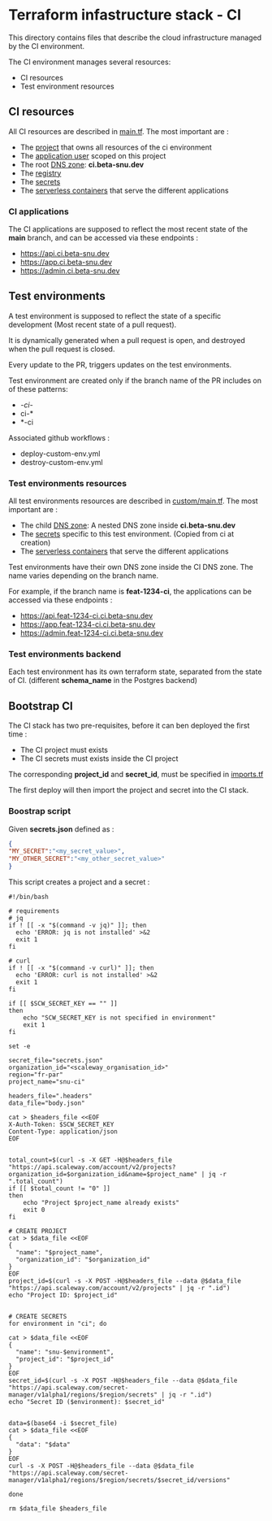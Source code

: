 # Terraform infastructure stack - CI

This directory contains files that describe the cloud infrastructure managed by the CI environment.

The CI environment manages several resources:

- CI resources
- Test environment resources

## CI resources

All CI resources are described in [main.tf](main.tf). The most important are :

- The [project](https://www.scaleway.com/en/docs/identity-and-access-management/iam/concepts/#project) that owns all resources of the ci environment
- The [application user](https://www.scaleway.com/en/docs/identity-and-access-management/iam/concepts/#application) scoped on this project
- The root [DNS zone](https://www.scaleway.com/en/docs/network/domains-and-dns/concepts/#dns-zone): **ci.beta-snu.dev**
- The [registry](https://www.scaleway.com/en/docs/containers/container-registry/concepts/#container-registry)
- The [secrets](https://www.scaleway.com/en/docs/identity-and-access-management/secret-manager/concepts/)
- The [serverless containers](https://www.scaleway.com/en/docs/serverless/containers/concepts/#container) that serve the different applications

### CI applications

The CI applications are supposed to reflect the most recent state of the **main** branch, and can be accessed via these endpoints :

- https://api.ci.beta-snu.dev
- https://app.ci.beta-snu.dev
- https://admin.ci.beta-snu.dev


## Test environments

A test environment is supposed to reflect the state of a specific development (Most recent state of a pull request).

It is dynamically generated when a pull request is open, and destroyed when the pull request is closed.

Every update to the PR, triggers updates on the test environments.

Test environment are created only if the branch name of the PR includes on of these patterns:

- *-ci-*
- ci-*
- *-ci

Associated github workflows :

- deploy-custom-env.yml
- destroy-custom-env.yml

### Test environments resources

All test environments resources are described in [custom/main.tf](custom/main.tf). The most important are :

- The child [DNS zone](https://www.scaleway.com/en/docs/network/domains-and-dns/concepts/#dns-zone): A nested DNS zone inside **ci.beta-snu.dev**
- The [secrets](https://www.scaleway.com/en/docs/identity-and-access-management/secret-manager/concepts/) specific to this test environment. (Copied from ci at creation)
- The [serverless containers](https://www.scaleway.com/en/docs/serverless/containers/concepts/#container) that serve the different applications

Test environments have their own DNS zone inside the CI DNS zone. The name varies depending on the branch name.

For example, if the branch name is **feat-1234-ci**, the applications can be accessed via these endpoints :

- https://api.feat-1234-ci.ci.beta-snu.dev
- https://app.feat-1234-ci.ci.beta-snu.dev
- https://admin.feat-1234-ci.ci.beta-snu.dev

### Test environments backend

Each test environment has its own terraform state, separated from the state of CI. (different **schema_name** in the Postgres backend)


## Bootstrap CI

The CI stack has two pre-requisites, before it can ben deployed the first time :

- The CI project must exists
- The CI secrets must exists inside the CI project

The corresponding **project_id** and **secret_id**, must be specified in [imports.tf](imports.tf)

The first deploy will then import the project and secret into the CI stack.

### Boostrap script

Given **secrets.json** defined as :

```json
{
"MY_SECRET":"<my_secret_value>",
"MY_OTHER_SECRET":"<my_other_secret_value>"
}
```

This script creates a project and a secret :

```shell
#!/bin/bash

# requirements
# jq
if ! [[ -x "$(command -v jq)" ]]; then
  echo 'ERROR: jq is not installed' >&2
  exit 1
fi

# curl
if ! [[ -x "$(command -v curl)" ]]; then
  echo 'ERROR: curl is not installed' >&2
  exit 1
fi

if [[ $SCW_SECRET_KEY == "" ]]
then
    echo "SCW_SECRET_KEY is not specified in environment"
    exit 1
fi

set -e

secret_file="secrets.json"
organization_id="<scaleway_organisation_id>"
region="fr-par"
project_name="snu-ci"

headers_file=".headers"
data_file="body.json"

cat > $headers_file <<EOF
X-Auth-Token: $SCW_SECRET_KEY
Content-Type: application/json
EOF


total_count=$(curl -s -X GET -H@$headers_file "https://api.scaleway.com/account/v2/projects?organization_id=$organization_id&name=$project_name" | jq -r ".total_count")
if [[ $total_count != "0" ]]
then
    echo "Project $project_name already exists"
    exit 0
fi

# CREATE PROJECT
cat > $data_file <<EOF
{
  "name": "$project_name",
  "organization_id": "$organization_id"
}
EOF
project_id=$(curl -s -X POST -H@$headers_file --data @$data_file "https://api.scaleway.com/account/v2/projects" | jq -r ".id")
echo "Project ID: $project_id"


# CREATE SECRETS
for environment in "ci"; do

cat > $data_file <<EOF
{
  "name": "snu-$environment",
  "project_id": "$project_id"
}
EOF
secret_id=$(curl -s -X POST -H@$headers_file --data @$data_file "https://api.scaleway.com/secret-manager/v1alpha1/regions/$region/secrets" | jq -r ".id")
echo "Secret ID ($environment): $secret_id"


data=$(base64 -i $secret_file)
cat > $data_file <<EOF
{
  "data": "$data"
}
EOF
curl -s -X POST -H@$headers_file --data @$data_file "https://api.scaleway.com/secret-manager/v1alpha1/regions/$region/secrets/$secret_id/versions"

done

rm $data_file $headers_file
```

